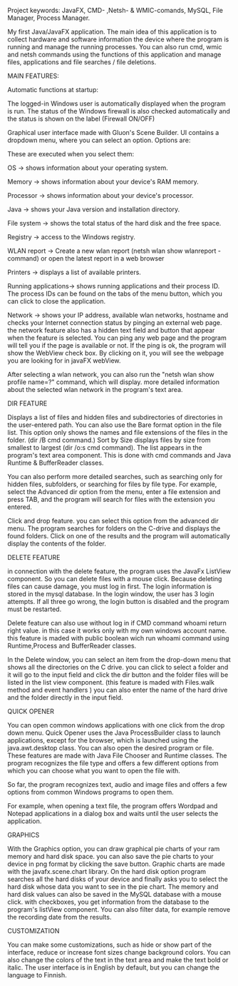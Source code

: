 Project keywords: JavaFX, CMD- ,Netsh- & WMIC-comands, MySQL, File Manager, Process Manager.

My first Java/JavaFX application. The main idea of ​​this application is to collect hardware and software information
the device where the program is running and manage the running processes. You can also run cmd, wmic and netsh
commands using the functions of this application and manage files, applications and file searches / file deletions.

MAIN FEATURES:

Automatic functions at startup:

The logged-in Windows user is automatically displayed when the program is run.
The status of the Windows firewall is also checked automatically and the status is shown on the label (Firewall ON/OFF)


Graphical user interface made with Gluon's Scene Builder. UI contains a dropdown menu, where you can select an option.
Options are:

These are executed when you select them:

OS -> shows information about your operating system.

Memory -> shows information about your device's RAM memory.

Processor -> shows information about your device's processor.

Java -> shows your Java version and installation directory.

File system -> shows the total status of the hard disk and the free space.

Registry -> access to the Windows registry.

WLAN report -> Create a new wlan report  (netsh wlan show wlanreport -command) or open the latest report in a web browser

Printers -> displays a list of available printers.

Running applications-> shows running applications and their process ID.
The process IDs can be found on the tabs of the menu button, which you can click to close the application.

Network -> shows your IP address, available wlan networks, hostname and checks your Internet connection status by pinging an external web page.
the network feature also has a hidden text field and button that appear when the feature is selected.
You can ping any web page and the program will tell you if the page is available or not.
If the ping is ok, the program will show the WebView check box. By clicking on it, you will
see the webpage you are looking for in javaFX webView.

After selecting a wlan network, you can also run the "netsh wlan show profile name=?" command, which will display. 
more detailed information about the selected wlan network in the program's text area.

DIR FEATURE

Displays a list of files and hidden files and subdirectories of directories in the user-entered path.
You can also use the Bare format option in the file list. This option only shows the names and file 
extensions of the files in the folder. (dir /B cmd command.)
Sort by Size displays files by size from smallest to largest (dir /o:s cmd command).
The list appears in the program's text area component.
This is done with cmd commands and Java Runtime & BufferReader classes.

You can also perform more detailed searches, such as searching only for hidden files, 
subfolders, or searching for files by file type.
For example, select the Advanced dir option from the menu, enter a file extension and press TAB,
and the program will search for files with the extension you entered.

Click and drop feature. you can select this option from the advanced dir menu. 
The program searches for folders on the C-drive and displays the found folders. 
Click on one of the results and the program will automatically display the contents of the folder.

DELETE FEATURE

in connection with the delete feature, the program uses the JavaFx ListView component.
So you can delete files with a mouse click. Because deleting files can cause damage, you must log in first. 
The login information is stored in the mysql database. In the login window, the user has 3 login attempts.
If all three go wrong, the login button is disabled and the program must be restarted.

Delete feature can also use without log in if CMD command whoami return right value.
in this case it works only with my own windows account name. this feature is maded with 
public boolean wich run  whoami command using Runtime,Process and BufferReader classes.

In the Delete window, you can select an item from the drop-down menu that shows all the 
directories on the C drive. you can click to select a folder and it will go to the input 
field and click the dir button and the folder files will be listed in the list view component.
(this feature is maded with Files.walk method and event handlers )
you can also enter the name of the hard drive and the folder directly in the input field.

QUICK OPENER

You can open common windows applications with one click from the drop down menu.
Quick Opener uses the Java ProcessBuilder class to launch applications, except for the browser, which is launched using
the java.awt.desktop class.
You can also open the desired program or file. These features are made with Java File Chooser and Runtime classes.
The program recognizes the file type and offers a few different options from which you can choose what you want to
open the file with.

So far, the program recognizes text, audio and image files and offers a few options from common Windows programs to
open them.

For example, when opening a text file, the program offers Wordpad and Notepad applications in a dialog box 
and waits until the user selects the application.

GRAPHICS

With the Graphics option, you can draw graphical pie charts of your ram memory and hard disk space.
you can also save the pie charts to your device in png format by clicking the save button.
Graphic charts are made with the javafx.scene.chart library.
On the hard disk option program searches all the hard disks of your device and finally asks you to select the hard disk whose data you want to see in the pie chart.
The memory and hard disk values ​​can also be saved in the MySQL database with a mouse click.
with checkboxes, you get information from the database to the program's listView component. 
You can also filter data, for example remove the recording date from the results.

CUSTOMIZATION

You can make some customizations, such as hide or show part of the interface, reduce or increase font sizes
change background colors. You can also change the colors of the text in the text area and make the text bold or italic.
The user interface is in English by default, but you can change the language to Finnish.

